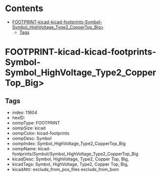 



Contents
========

* [FOOTPRINT-kicad-kicad-footprints-Symbol-Symbol_HighVoltage_Type2_CopperTop_Big>](#footprint-kicad-kicad-footprints-symbol-symbol_highvoltage_type2_coppertop_big)
	* [Tags](#tags)

# FOOTPRINT-kicad-kicad-footprints-Symbol-Symbol_HighVoltage_Type2_CopperTop_Big>

## Tags

- index: 11604
- hexID: 
- oompType: FOOTPRINT
- oompSize: kicad
- oompColor: kicad-footprints
- oompDesc: Symbol
- oompIndex: Symbol_HighVoltage_Type2_CopperTop_Big
- oompName: kicad-footprints/Symbol/Symbol_HighVoltage_Type2_CopperTop_Big
- kicadDesc: Symbol, HighVoltage, Type2, Copper Top, Big,
- kicadTags: Symbol, HighVoltage, Type2, Copper Top, Big,
- kicadAttr: exclude_from_pos_files exclude_from_bom

